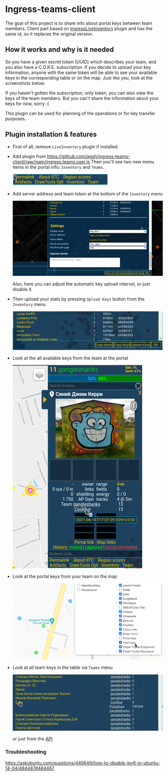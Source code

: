 # Ingress-teams-client

The goal of this project is to share info about portal keys between team members.
Client part based on [IngressLiveInventory](https://github.com/EisFrei/IngressLiveInventory) plugin 
and has the same id, so it replaces the original version.

## How it works and why is it needed

So you have a given secret token (UUID) which describes your team, and you also have a C.O.R.E. subscription. 
If you decide to upload your key information, anyone with the same token will be able to see your available keys
in the corresponding table or on the map. Just like you, look at the screenshots below.

If you haven't gotten the subscription, only token, you can also view the keys of the team members. But you can't
share the information about your keys for now, sorry :(

This plugin can be used for planning of the operations or for key transfer purposes.

## Plugin installation & features

* First of all, remove `LiveInventory` plugin if installed.

* Add plugin from https://github.com/agsh/ingress-teams-client/raw/main/ingress.teams.user.js
Then you'll see two new menu items in the portal info: `Inventory` and `Teams`.

  ![Portal info](https://github.com/agsh/ingress-teams-client/raw/main/img/f.png "Portal info")

* Add server address and team token at the bottom of the `Inventory` menu

  ![Inventory menu](https://github.com/agsh/ingress-teams-client/raw/main/img/h.png "Inventory menu")

  Also, here you can adjust the automatic key upload interval, or just disable it.

* Then upload your stats by pressing `Upload Keys` button from the `Inventory` menu

  ![Inventory menu](https://github.com/agsh/ingress-teams-client/raw/main/img/b.png "Inventory menu")

* Look at the all available keys from the team at the portal

  ![Portal info](https://github.com/agsh/ingress-teams-client/raw/main/img/c.png "Portal info")

* Look at the portal keys from your team on the map

  ![Team layer](https://github.com/agsh/ingress-teams-client/raw/main/img/d.png "Team layer")

* Look at all team keys in the table via `Teams` menu

  ![Team keys table](https://github.com/agsh/ingress-teams-client/raw/main/img/e.png "Team keys table")

  or just from the [API](https://gangleshanks.ga:4567/keys)
  
### Troubleshooting

https://askubuntu.com/questions/440649/how-to-disable-ipv6-in-ubuntu-14-04/484487#484487
